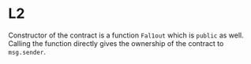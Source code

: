# L2

Constructor of the contract is a function `Fal1out` which is `public` as well. Calling the function directly gives the ownership of the contract to `msg.sender`.

